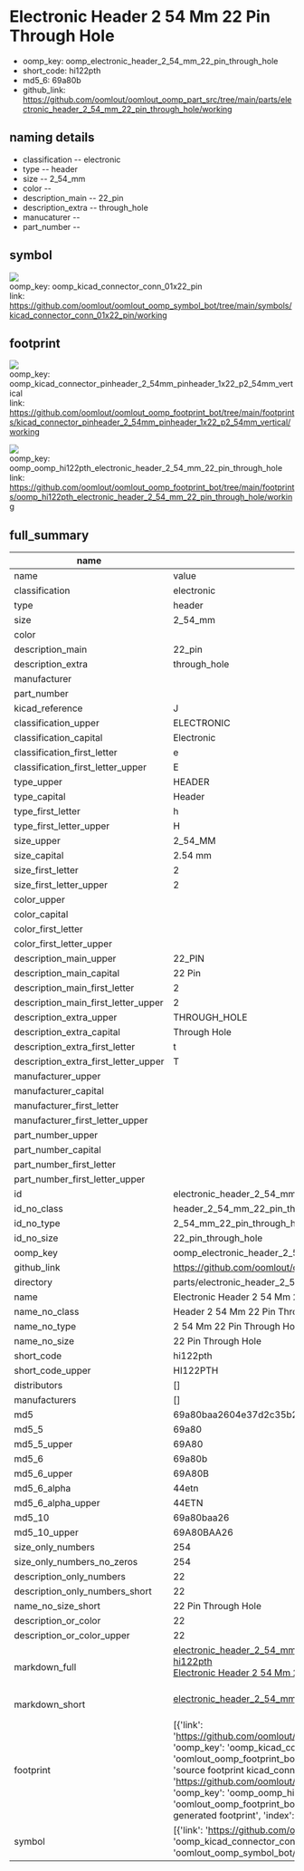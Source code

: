 # Electronic Header 2 54 Mm 22 Pin Through Hole

  
* oomp_key: oomp_electronic_header_2_54_mm_22_pin_through_hole 
* short_code: hi122pth
* md5_6: 69a80b  
* github_link: https://github.com/oomlout/oomlout_oomp_part_src/tree/main/parts/electronic_header_2_54_mm_22_pin_through_hole/working  
## naming details
* classification -- electronic
* type -- header
* size -- 2_54_mm
* color -- 
* description_main -- 22_pin
* description_extra -- through_hole
* manucaturer -- 
* part_number -- 



## symbol

![](symbol/{index}/working/working_600.png)  
oomp_key: oomp_kicad_connector_conn_01x22_pin  
link: https://github.com/oomlout/oomlout_oomp_symbol_bot/tree/main/symbols/kicad_connector_conn_01x22_pin/working  

## footprint

![](footprint/{index}/working/working_600.png)  
oomp_key: oomp_kicad_connector_pinheader_2_54mm_pinheader_1x22_p2_54mm_vertical  
link: https://github.com/oomlout/oomlout_oomp_footprint_bot/tree/main/footprints/kicad_connector_pinheader_2_54mm_pinheader_1x22_p2_54mm_vertical/working  

![](footprint/{index}/working/working_600.png)  
oomp_key: oomp_oomp_hi122pth_electronic_header_2_54_mm_22_pin_through_hole  
link: https://github.com/oomlout/oomlout_oomp_footprint_bot/tree/main/footprints/oomp_hi122pth_electronic_header_2_54_mm_22_pin_through_hole/working  

## full_summary
| name | value | 
| --- | --- | 
| name | value | 
| classification | electronic | 
| type | header | 
| size | 2_54_mm | 
| color |  | 
| description_main | 22_pin | 
| description_extra | through_hole | 
| manufacturer |  | 
| part_number |  | 
| kicad_reference | J | 
| classification_upper | ELECTRONIC | 
| classification_capital | Electronic | 
| classification_first_letter | e | 
| classification_first_letter_upper | E | 
| type_upper | HEADER | 
| type_capital | Header | 
| type_first_letter | h | 
| type_first_letter_upper | H | 
| size_upper | 2_54_MM | 
| size_capital | 2.54 mm | 
| size_first_letter | 2 | 
| size_first_letter_upper | 2 | 
| color_upper |  | 
| color_capital |  | 
| color_first_letter |  | 
| color_first_letter_upper |  | 
| description_main_upper | 22_PIN | 
| description_main_capital | 22 Pin | 
| description_main_first_letter | 2 | 
| description_main_first_letter_upper | 2 | 
| description_extra_upper | THROUGH_HOLE | 
| description_extra_capital | Through Hole | 
| description_extra_first_letter | t | 
| description_extra_first_letter_upper | T | 
| manufacturer_upper |  | 
| manufacturer_capital |  | 
| manufacturer_first_letter |  | 
| manufacturer_first_letter_upper |  | 
| part_number_upper |  | 
| part_number_capital |  | 
| part_number_first_letter |  | 
| part_number_first_letter_upper |  | 
| id | electronic_header_2_54_mm_22_pin_through_hole | 
| id_no_class | header_2_54_mm_22_pin_through_hole | 
| id_no_type | 2_54_mm_22_pin_through_hole | 
| id_no_size | 22_pin_through_hole | 
| oomp_key | oomp_electronic_header_2_54_mm_22_pin_through_hole | 
| github_link | https://github.com/oomlout/oomlout_oomp_part_src/tree/main/parts/electronic_header_2_54_mm_22_pin_through_hole/working | 
| directory | parts/electronic_header_2_54_mm_22_pin_through_hole | 
| name | Electronic Header 2 54 Mm 22 Pin Through Hole | 
| name_no_class | Header 2 54 Mm 22 Pin Through Hole | 
| name_no_type | 2 54 Mm 22 Pin Through Hole | 
| name_no_size | 22 Pin Through Hole | 
| short_code | hi122pth | 
| short_code_upper | HI122PTH | 
| distributors | [] | 
| manufacturers | [] | 
| md5 | 69a80baa2604e37d2c35b210adbf2b0e | 
| md5_5 | 69a80 | 
| md5_5_upper | 69A80 | 
| md5_6 | 69a80b | 
| md5_6_upper | 69A80B | 
| md5_6_alpha | 44etn | 
| md5_6_alpha_upper | 44ETN | 
| md5_10 | 69a80baa26 | 
| md5_10_upper | 69A80BAA26 | 
| size_only_numbers | 254 | 
| size_only_numbers_no_zeros | 254 | 
| description_only_numbers | 22 | 
| description_only_numbers_short | 22 | 
| name_no_size_short | 22 Pin Through Hole | 
| description_or_color | 22 | 
| description_or_color_upper | 22 | 
| markdown_full | [electronic_header_2_54_mm_22_pin_through_hole](https://github.com/oomlout/oomlout_oomp_part_src/tree/main/parts/electronic_header_2_54_mm_22_pin_through_hole/working)<br>[hi122pth](https://github.com/oomlout/oomlout_oomp_part_src/tree/main/parts/electronic_header_2_54_mm_22_pin_through_hole/working)<br>[Electronic Header 2 54 Mm 22 Pin Through Hole](https://github.com/oomlout/oomlout_oomp_part_src/tree/main/parts/electronic_header_2_54_mm_22_pin_through_hole/working)<br><br> | 
| markdown_short | [electronic_header_2_54_mm_22_pin_through_hole](https://github.com/oomlout/oomlout_oomp_part_src/tree/main/parts/electronic_header_2_54_mm_22_pin_through_hole/working)<br><br> | 
| footprint | [{'link': 'https://github.com/oomlout/oomlout_oomp_footprint_bot/tree/main/foootprntss/kicad_connector_pinheader_2_54mm_pinheader_1x22_p2_54mm_vertical', 'oomp_key': 'oomp_kicad_connector_pinheader_2_54mm_pinheader_1x22_p2_54mm_vertical', 'directory': 'oomlout_oomp_footprint_bot/footprints/kicad_connector_pinheader_2_54mm_pinheader_1x22_p2_54mm_vertical//working/working.kicad_mod', 'note': 'source footprint kicad_connector_pinheader_2_54mm_pinheader_1x22_p2_54mm_vertical', 'index': 0}, {'link': 'https://github.com/oomlout/oomlout_oomp_footprint_bot/tree/main/foootprntss/oomp_hi122pth_electronic_header_2_54_mm_22_pin_through_hole', 'oomp_key': 'oomp_oomp_hi122pth_electronic_header_2_54_mm_22_pin_through_hole', 'directory': 'oomlout_oomp_footprint_bot/footprints/oomp_hi122pth_electronic_header_2_54_mm_22_pin_through_hole//working/working.kicad_mod', 'note': 'oomp generated footprint', 'index': 1}] | 
| symbol | [{'link': 'https://github.com/oomlout/oomlout_oomp_symbol_bot/tree/main/symbols/kicad_connector_conn_01x22_pin', 'oomp_key': 'oomp_kicad_connector_conn_01x22_pin', 'directory': 'oomlout_oomp_symbol_bot/symbols/kicad_connector_conn_01x22_pin//working/working.kicad_sym', 'index': 0}] | 
